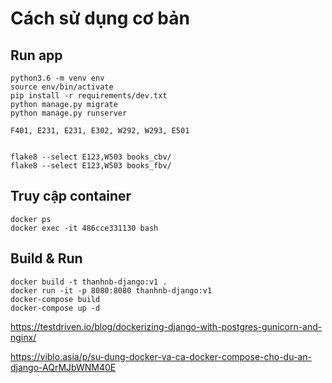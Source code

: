# Cách sử dụng cơ bản

## Run app
```
python3.6 -m venv env
source env/bin/activate
pip install -r requirements/dev.txt
python manage.py migrate
python manage.py runserver

F401, E231, E231, E302, W292, W293, E501


flake8 --select E123,W503 books_cbv/
flake8 --select E123,W503 books_fbv/
```

## Truy cập container
```
docker ps
docker exec -it 486cce331130 bash
```

## Build & Run 
```
docker build -t thanhnb-django:v1 .
docker run -it -p 8080:8080 thanhnb-django:v1
docker-compose build
docker-compose up -d
```

https://testdriven.io/blog/dockerizing-django-with-postgres-gunicorn-and-nginx/

https://viblo.asia/p/su-dung-docker-va-ca-docker-compose-cho-du-an-django-AQrMJbWNM40E

